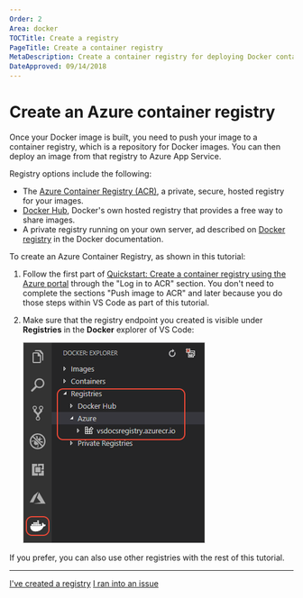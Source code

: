 ```yaml
---
Order: 2
Area: docker
TOCTitle: Create a registry
PageTitle: Create a container registry
MetaDescription: Create a container registry for deploying Docker containers to Azure App Services with Visual Studio Code
DateApproved: 09/14/2018
---
```

# Create an Azure container registry

Once your Docker image is built, you need to push your image to a container registry, which is a repository for Docker images. You can then deploy an image from that registry to Azure App Service.

Registry options include the following:

- The [Azure Container Registry (ACR)](https://azure.microsoft.com/services/container-registry/), a private, secure, hosted registry for your images.
- [Docker Hub](https://hub.docker.com/), Docker's own hosted registry that provides a free way to share images.
- A private registry running on your own server, ad described on [Docker registry](https://docs.docker.com/registry/) in the Docker documentation.

To create an Azure Container Registry, as shown in this tutorial:

1. Follow the first part of [Quickstart: Create a container registry using the Azure portal](https://docs.microsoft.com/azure/container-registry/container-registry-get-started-portal) through the "Log in to ACR" section. You don't need to complete the sections "Push image to ACR" and later because you do those steps within VS Code as part of this tutorial.

1. Make sure that the registry endpoint you created is visible under **Registries** in the **Docker** explorer of VS Code:

    ![Docker explorer in VS Code showing registries](../images/docker-extension/registries.png)

If you prefer, you can also use other registries with the rest of this tutorial.

----

<a class="tutorial-next-btn" href="/tutorials/docker-extension/containerize-app">I've created a registry</a>
<a class="tutorial-feedback-btn" onclick="reportIssue('docker-extension', 'getting-started')" href="javascript:void(0)">I ran into an issue</a>
